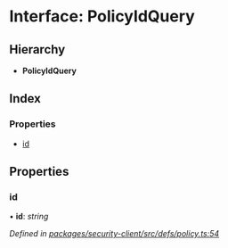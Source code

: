 # Interface: PolicyIdQuery

## Hierarchy

* **PolicyIdQuery**

## Index

### Properties

* [id](policyidquery.md#id)

## Properties

###  id

• **id**: *string*

*Defined in [packages/security-client/src/defs/policy.ts:54](https://github.com/TheSoftwareHouse/rad-modules-tools/blob/56e5326/packages/security-client/src/defs/policy.ts#L54)*
